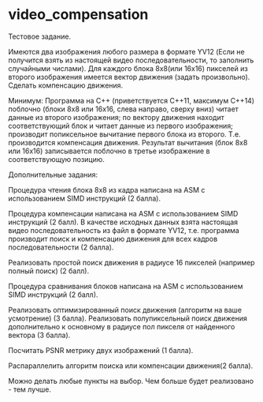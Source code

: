 # video_compensation
Тестовое задание.

Имеются два изображения любого размера в формате YV12 (Если не получится взять из настоящей видео последовательности, то заполнить случайными числами). Для каждого блока 8х8(или 16х16) пикселей из второго изображения имеется вектор движения (задать произвольно). Сделать компенсацию движения.

Минимум: Программа на С++ (приветствуется С++11, максимум С++14) поблочно (блоки 8х8 или 16х16, слева направо, сверху вниз) читает данные из второго изображения; по вектору движения находит соответствующий блок и читает данные из первого изображения; производит попиксельное вычитание первого блока из второго. Т.е. производится компенсация движения. Результат вычитания (блок 8х8 или 16x16) записывается поблочно в третье изображение в соответствующую позицию.

Дополнительные задания:

Процедура чтения блока 8х8 из кадра написана на ASM с использованием SIMD инструкций (2 балла).

Процедура компенсации написана на ASM с использованием SIMD инструкций (2 балл).
В качестве исходных данных взята настоящая видео последовательность из файл в формате YV12, т.е. программа производит поиск и компенсацию движения для всех кадров последовательности (2 балла).

Реализовать простой поиск движения в радиусе 16 пикселей (например полный поиск) (2 балл).

Процедура сравнивания блоков написана на ASM с использованием SIMD инструкций (2 балл).

Реализовать оптимизированный поиск движения (алгоритм на ваше усмотрение) (3 балла).
Реализовать полупиксельный поиск движения дополнительно к основному в радиусе пол пикселя от найденного вектора (3 балла).

Посчитать PSNR метрику двух изображений (1 балла).

Распараллелить алгоритм поиска или компенсации движения(2 балла).

Можно делать любые пункты на выбор. Чем больше будет реализовано - тем лучше.
